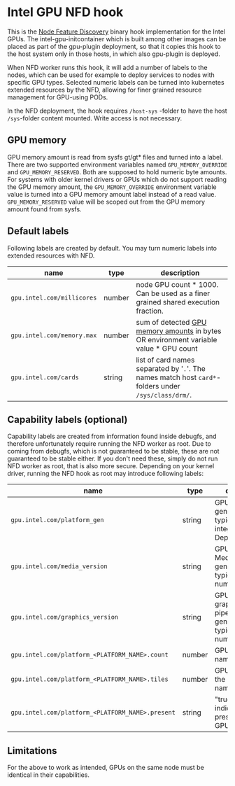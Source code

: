 # Intel GPU NFD hook

This is the [Node Feature Discovery](https://github.com/kubernetes-sigs/node-feature-discovery)
binary hook implementation for the Intel GPUs. The intel-gpu-initcontainer which
is built among other images can be placed as part of the gpu-plugin deployment,
so that it copies this hook to the host system only in those hosts, in which also
gpu-plugin is deployed.

When NFD worker runs this hook, it will add a number of labels to the nodes,
which can be used for example to deploy services to nodes with specific GPU
types. Selected numeric labels can be turned into kubernetes extended resources
by the NFD, allowing for finer grained resource management for GPU-using PODs.

In the NFD deployment, the hook requires `/host-sys` -folder to have the host `/sys`-folder content mounted. Write access is not necessary.

## GPU memory

GPU memory amount is read from sysfs gt/gt* files and turned into a label.
There are two supported environment variables named `GPU_MEMORY_OVERRIDE` and
`GPU_MEMORY_RESERVED`. Both are supposed to hold numeric byte amounts. For systems with
older kernel drivers or GPUs which do not support reading the GPU memory
amount, the `GPU_MEMORY_OVERRIDE` environment variable value is turned into a GPU
memory amount label instead of a read value. `GPU_MEMORY_RESERVED` value will be
scoped out from the GPU memory amount found from sysfs.

## Default labels

Following labels are created by default. You may turn numeric labels into extended resources with NFD.

name | type | description|
-----|------|------|
|`gpu.intel.com/millicores`| number | node GPU count * 1000. Can be used as a finer grained shared execution fraction.
|`gpu.intel.com/memory.max`| number | sum of detected [GPU memory amounts](#GPU-memory) in bytes OR environment variable value * GPU count
|`gpu.intel.com/cards`| string | list of card names separated by '`.`'. The names match host `card*`-folders under `/sys/class/drm/`.

## Capability labels (optional)

Capability labels are created from information found inside debugfs, and therefore
unfortunately require running the NFD worker as root. Due to coming from debugfs,
which is not guaranteed to be stable, these are not guaranteed to be stable either.
If you don't need these, simply do not run NFD worker as root, that is also more secure.
Depending on your kernel driver, running the NFD hook as root may introduce following labels:

name | type | description|
-----|------|------|
|`gpu.intel.com/platform_gen`| string | GPU platform generation name, typically an integer. Deprecated.
|`gpu.intel.com/media_version`| string | GPU platform Media pipeline generation name, typically a number.
|`gpu.intel.com/graphics_version`| string | GPU platform graphics/compute pipeline generation name, typically a number.
|`gpu.intel.com/platform_<PLATFORM_NAME>.count`| number | GPU count for the named platform.
|`gpu.intel.com/platform_<PLATFORM_NAME>.tiles`| number | GPU tile count in the GPUs of the named platform.
|`gpu.intel.com/platform_<PLATFORM_NAME>.present`| string | "true" for indicating the presense of the GPU platform.

## Limitations

For the above to work as intended, GPUs on the same node must be identical in their capabilities.
